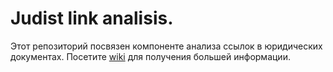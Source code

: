 # Judist link analisis.
Этот репозиторий посвязен компоненте анализа ссылок в юридических документах. Посетите [wiki](https://github.com/robot-lab/judyst-link-analysis/wiki) для получения большей информации. 
